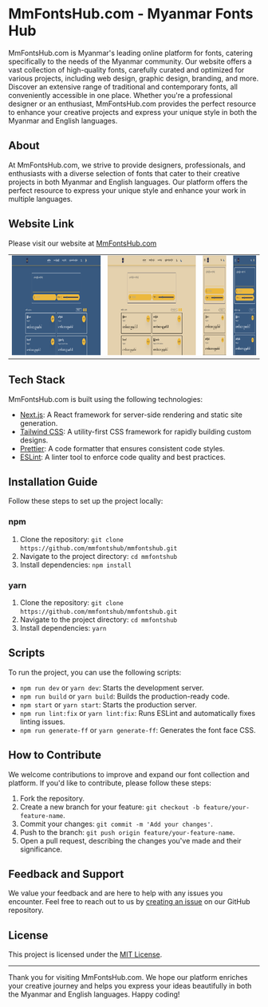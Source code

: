 # MmFontsHub.com - Myanmar Fonts Hub

MmFontsHub.com is Myanmar's leading online platform for fonts, catering specifically to the needs of the Myanmar community. Our website offers a vast collection of high-quality fonts, carefully curated and optimized for various projects, including web design, graphic design, branding, and more. Discover an extensive range of traditional and contemporary fonts, all conveniently accessible in one place. Whether you're a professional designer or an enthusiast, MmFontsHub.com provides the perfect resource to enhance your creative projects and express your unique style in both the Myanmar and English languages.

## About

At MmFontsHub.com, we strive to provide designers, professionals, and enthusiasts with a diverse selection of fonts that cater to their creative projects in both Myanmar and English languages. Our platform offers the perfect resource to express your unique style and enhance your work in multiple languages.

## Website Link

Please visit our website at [MmFontsHub.com](https://www.mmfontshub.com)

<table>
  <tr>
    <td align="center">
      <img src="/public/images/mmfontshub_desktop_01.png" alt="MmFontsHub" height="200">
    </td>
    <td align="center">
      <img src="/public/images/mmfontshub_desktop_02.png" alt="MmFontsHub" height="200">
    </td>
    <td align="center">
      <img src="/public/images/mmfontshub_mobile_01.png" alt="MmFontsHub" height="200">
    </td>
    <td align="center">
      <img src="/public/images/mmfontshub_mobile_02.png" alt="MmFontsHub" height="200">
    </td>
  </tr>
</table>

## Tech Stack

MmFontsHub.com is built using the following technologies:

- [Next.js](https://nextjs.org/): A React framework for server-side rendering and static site generation.
- [Tailwind CSS](https://tailwindcss.com/): A utility-first CSS framework for rapidly building custom designs.
- [Prettier](https://prettier.io/): A code formatter that ensures consistent code styles.
- [ESLint](https://eslint.org/): A linter tool to enforce code quality and best practices.

## Installation Guide

Follow these steps to set up the project locally:

### npm

1. Clone the repository: `git clone https://github.com/mmfontshub/mmfontshub.git`
2. Navigate to the project directory: `cd mmfontshub`
3. Install dependencies: `npm install`

### yarn

1. Clone the repository: `git clone https://github.com/mmfontshub/mmfontshub.git`
2. Navigate to the project directory: `cd mmfontshub`
3. Install dependencies: `yarn`

## Scripts

To run the project, you can use the following scripts:

- `npm run dev` or `yarn dev`: Starts the development server.
- `npm run build` or `yarn build`: Builds the production-ready code.
- `npm start` or `yarn start`: Starts the production server.
- `npm run lint:fix` or `yarn lint:fix`: Runs ESLint and automatically fixes linting issues.
- `npm run generate-ff` or `yarn generate-ff`: Generates the font face CSS.

## How to Contribute

We welcome contributions to improve and expand our font collection and platform. If you'd like to contribute, please follow these steps:

1. Fork the repository.
2. Create a new branch for your feature: `git checkout -b feature/your-feature-name`.
3. Commit your changes: `git commit -m 'Add your changes'`.
4. Push to the branch: `git push origin feature/your-feature-name`.
5. Open a pull request, describing the changes you've made and their significance.

## Feedback and Support

We value your feedback and are here to help with any issues you encounter. Feel free to reach out to us by [creating an issue](https://github.com/mmfontshub/feedback/issues) on our GitHub repository.

## License

This project is licensed under the [MIT License](LICENSE).

---

Thank you for visiting MmFontsHub.com. We hope our platform enriches your creative journey and helps you express your ideas beautifully in both the Myanmar and English languages. Happy coding!
